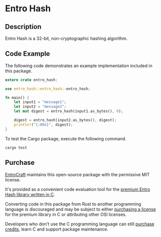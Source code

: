 # Entro Hash
## Description
Entro Hash is a 32-bit, non-cryptographic hashing algorithm.

## Code Example
The following code demonstrates an example implementation included in this package.

``` rust
extern crate entro_hash;

use entro_hash::entro_hash::entro_hash;

fn main() {
    let input1 = "message1";
    let input2 = "message2";
    let mut digest = entro_hash(input1.as_bytes(), 0);

    digest = entro_hash(input2.as_bytes(), digest);
    println!("{:08x}", digest);
}
```

To test the Cargo package, execute the following command.

``` console
cargo test
```

## Purchase
[EntroCraft](https://entrocraft.com/) maintains this open-source package with the permissive MIT license.

It's provided as a convenient code evaluation tool for the [premium Entro Hash library written in C](https://entrocraft.com/dungeon/hashing-algorithms/entro-hash/).

Converting code in this package from Rust to another programming language is discouraged and may be subject to either [purchasing a license](https://entrocraft.com/dungeon/hashing-algorithms/entro-hash/#license) for the premium library in C or attributing other OSI licenses.

Developers who don't use the C programming language can still [purchase credits](https://entrocraft.com/pricing/), learn C and support package maintenance.
